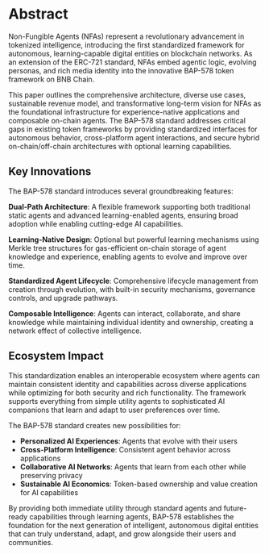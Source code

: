 # Abstract

Non-Fungible Agents (NFAs) represent a revolutionary advancement in tokenized intelligence, introducing the first standardized framework for autonomous, learning-capable digital entities on blockchain networks. As an extension of the ERC-721 standard, NFAs embed agentic logic, evolving personas, and rich media identity into the innovative BAP-578 token framework on BNB Chain.

This paper outlines the comprehensive architecture, diverse use cases, sustainable revenue model, and transformative long-term vision for NFAs as the foundational infrastructure for experience-native applications and composable on-chain agents. The BAP-578 standard addresses critical gaps in existing token frameworks by providing standardized interfaces for autonomous behavior, cross-platform agent interactions, and secure hybrid on-chain/off-chain architectures with optional learning capabilities.

## Key Innovations

The BAP-578 standard introduces several groundbreaking features:

**Dual-Path Architecture**: A flexible framework supporting both traditional static agents and advanced learning-enabled agents, ensuring broad adoption while enabling cutting-edge AI capabilities.

**Learning-Native Design**: Optional but powerful learning mechanisms using Merkle tree structures for gas-efficient on-chain storage of agent knowledge and experience, enabling agents to evolve and improve over time.

**Standardized Agent Lifecycle**: Comprehensive lifecycle management from creation through evolution, with built-in security mechanisms, governance controls, and upgrade pathways.

**Composable Intelligence**: Agents can interact, collaborate, and share knowledge while maintaining individual identity and ownership, creating a network effect of collective intelligence.

## Ecosystem Impact

This standardization enables an interoperable ecosystem where agents can maintain consistent identity and capabilities across diverse applications while optimizing for both security and rich functionality. The framework supports everything from simple utility agents to sophisticated AI companions that learn and adapt to user preferences over time.

The BAP-578 standard creates new possibilities for:
- **Personalized AI Experiences**: Agents that evolve with their users
- **Cross-Platform Intelligence**: Consistent agent behavior across applications
- **Collaborative AI Networks**: Agents that learn from each other while preserving privacy
- **Sustainable AI Economics**: Token-based ownership and value creation for AI capabilities

By providing both immediate utility through standard agents and future-ready capabilities through learning agents, BAP-578 establishes the foundation for the next generation of intelligent, autonomous digital entities that can truly understand, adapt, and grow alongside their users and communities.
